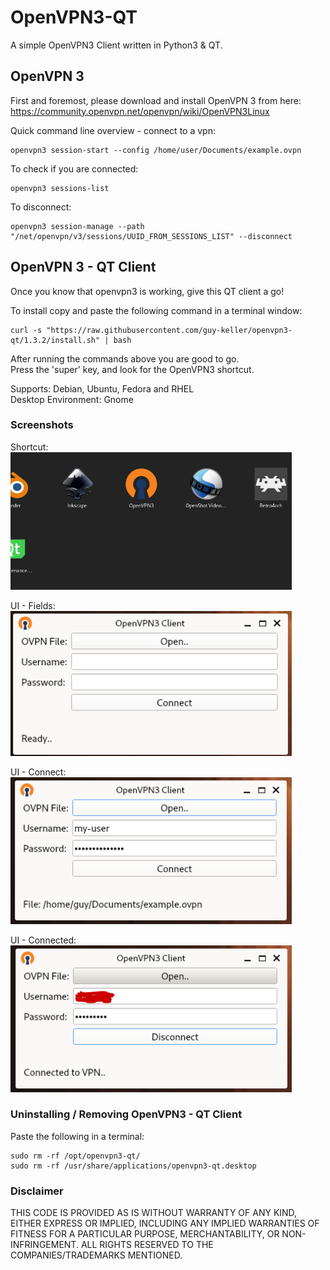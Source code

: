 OpenVPN3-QT 
============
A simple OpenVPN3 Client written in Python3 & QT.

## OpenVPN 3
First and foremost, please download and install OpenVPN 3 from here:  
https://community.openvpn.net/openvpn/wiki/OpenVPN3Linux

Quick command line overview - connect to a vpn:
```shell
openvpn3 session-start --config /home/user/Documents/example.ovpn
```

To check if you are connected:
```shell
openvpn3 sessions-list
```

To disconnect:
```shell
openvpn3 session-manage --path "/net/openvpn/v3/sessions/UUID_FROM_SESSIONS_LIST" --disconnect
```

## OpenVPN 3 - QT Client

Once you know that openvpn3 is working, give this QT client a go!  

To install copy and paste the following command in a terminal window:
```shell
curl -s "https://raw.githubusercontent.com/guy-keller/openvpn3-qt/1.3.2/install.sh" | bash
```

After running the commands above you are good to go.  
Press the 'super' key, and look for the OpenVPN3 shortcut.

Supports: Debian, Ubuntu, Fedora and RHEL    
Desktop Environment: Gnome

### Screenshots

Shortcut:    
<img src="other/assets/shortcut.png" width="450" heigth="200">

UI - Fields:  
<img src="other/assets/ui-1.png" width="450" heigth="200">

UI - Connect:  
<img src="other/assets/ui-2.png" width="450" heigth="200">

UI - Connected:  
<img src="other/assets/ui-3.png" width="450" heigth="200">

### Uninstalling / Removing OpenVPN3 - QT Client

Paste the following in a terminal:
```shell
sudo rm -rf /opt/openvpn3-qt/
sudo rm -rf /usr/share/applications/openvpn3-qt.desktop
```

### Disclaimer

THIS CODE IS PROVIDED AS IS WITHOUT WARRANTY OF ANY KIND, EITHER EXPRESS OR IMPLIED, INCLUDING ANY IMPLIED WARRANTIES OF FITNESS FOR A PARTICULAR PURPOSE, MERCHANTABILITY, OR NON-INFRINGEMENT.
ALL RIGHTS RESERVED TO THE COMPANIES/TRADEMARKS MENTIONED.

